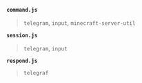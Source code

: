 **`command.js`**
> `telegram`, `input`, `minecraft-server-util`

**`session.js`**
> `telegram`, `input`

**`respond.js`**
> `telegraf`
